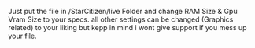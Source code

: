 Just put the file in /StarCitizen/live Folder and change RAM Size & Gpu Vram Size to your specs.
all other settings can be changed (Graphics related) to your liking but kepp in mind i wont give support if you mess up your file.
